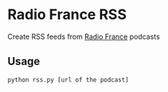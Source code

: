 # Radio France RSS

Create RSS feeds from [Radio France](https://www.radiofrance.fr) podcasts

## Usage

```bash
python rss.py [url of the podcast]
```
